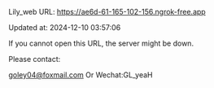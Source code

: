 Lily_web URL: https://ae6d-61-165-102-156.ngrok-free.app

Updated at: 2024-12-10 03:57:06

If you cannot open this URL, the server might be down.

Please contact: 

goley04@foxmail.com Or Wechat:GL_yeaH